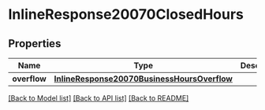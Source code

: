 # InlineResponse20070ClosedHours

## Properties
Name | Type | Description | Notes
------------ | ------------- | ------------- | -------------
**overflow** | [**InlineResponse20070BusinessHoursOverflow**](InlineResponse20070BusinessHoursOverflow.md) |  | [optional] 

[[Back to Model list]](../README.md#documentation-for-models) [[Back to API list]](../README.md#documentation-for-api-endpoints) [[Back to README]](../README.md)

